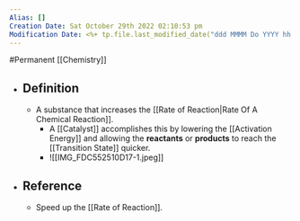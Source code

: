 ```yaml
---
Alias: []
Creation Date: Sat October 29th 2022 02:10:53 pm 
Modification Date: <%+ tp.file.last_modified_date("ddd MMMM Do YYYY hh:mm:ss a") %>
---
```

#Permanent [[Chemistry]]

- ## Definition
	- A substance that increases the [[Rate of Reaction|Rate Of A Chemical Reaction]].
		- A [[Catalyst]] accomplishes  this by lowering the [[Activation Energy]] and allowing the **reactants** or **products** to reach the [[Transition State]] quicker.
		- ![[IMG_FDC552510D17-1.jpeg]]
- ## Reference
	- Speed up the [[Rate of Reaction]].